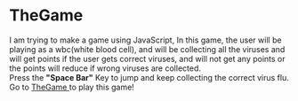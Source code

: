 # TheGame
I am trying to make a game using JavaScript, In this game, the user will be playing as a wbc(white blood cell), and will be collecting all the viruses and will get points if the user gets correct viruses, and will not get any points or the points will reduce if wrong viruses are collected.
<br>
Press the <b>"Space Bar"</b> Key to jump and keep collecting the correct virus flu.
<br>
Go to <a href="https://vish01.github.io/TheGame/"> TheGame </a> to play this game!
